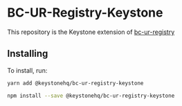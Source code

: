 # BC-UR-Registry-Keystone

This repository is the Keystone extension of [bc-ur-registry](https://github.com/KeystoneHQ/ur-registry)

## Installing

To install, run:

```bash
yarn add @keystonehq/bc-ur-registry-keystone
```

```bash
npm install --save @keystonehq/bc-ur-registry-keystone
```
